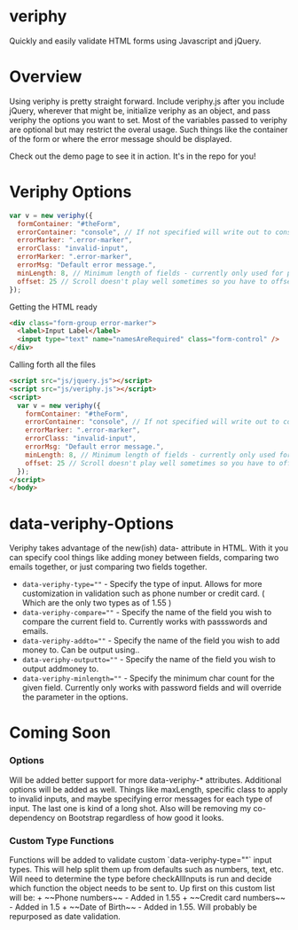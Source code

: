 veriphy
=======

Quickly and easily validate HTML forms using Javascript and jQuery.

Overview
=======

Using veriphy is pretty straight forward. Include veriphy.js after you include jQuery, wherever that might be, initialize veriphy as an object, and pass veriphy the options you want to set. Most of the variables passed to veriphy are optional but may restrict the overal usage. Such things like the container of the form or where the error message should be displayed.

Check out the demo page to see it in action. It's in the repo for you!

Veriphy Options
=======

```javascript
var v = new veriphy({
  formContainer: "#theForm",
  errorContainer: "console", // If not specified will write out to console. Not good for users.
  errorMarker: ".error-marker",
  errorClass: "invalid-input",
  errorMarker: ".error-marker",
  errorMsg: "Default error message.",
  minLength: 8, // Minimum length of fields - currently only used for passwords
  offset: 25 // Scroll doesn't play well sometimes so you have to offset it.
});
```
Getting the HTML ready

```html
<div class="form-group error-marker">
  <label>Input Label</label>
  <input type="text" name="namesAreRequired" class="form-control" />
</div>
```
Calling forth all the files
```html
<script src="js/jquery.js"></script>
<script src="js/veriphy.js"></script>
<script>
  var v = new veriphy({
    formContainer: "#theForm",
    errorContainer: "console", // If not specified will write out to console. Not good for users.
    errorMarker: ".error-marker",
    errorClass: "invalid-input",
    errorMsg: "Default error message.",
    minLength: 8, // Minimum length of fields - currently only used for passwords
    offset: 25 // Scroll doesn't play well sometimes so you have to offset it.
  });
</script>
</body>
```

data-veriphy-Options
=======

Veriphy takes advantage of the new(ish) data- attribute in HTML. With it you can specify cool things like adding money between fields, comparing two emails together, or just comparing two fields together.

+ `data-veriphy-type=""` - Specify the type of input. Allows for more customization in validation such as phone number or credit card. ( Which are the only two types as of 1.55 )
+ `data-veriphy-compare=""` - Specify the name of the field you wish to compare the current field to. Currently works with passswords and emails.
+ `data-veriphy-addto=""` - Specify the name of the field you wish to add money to. Can be output using..
+ `data-veriphy-outputto=""` - Specify the name of the field you wish to output addmoney to.
+ `data-veriphy-minlength=""` - Specify the minimum char count for the given field. Currently only works with password fields and will override the parameter in the options.

Coming Soon
=======
<h3>Options</h3>
Will be added better support for more data-veriphy-* attributes. Additional options will be added as well. Things like maxLength, specific class to apply to invalid inputs, and maybe specifying error messages for each type of input. The last one is kind of a long shot. Also will be removing my co-dependency on Bootstrap regardless of how good it looks.

<h3>Custom Type Functions</h3>
Functions will be added to validate custom `data-veriphy-type=""` input types. This will help split them up from defaults such as numbers, text, etc. Will need to determine the type before checkAllInputs is run and decide which function the object needs to be sent to.
Up first on this custom list will be:
+ ~~Phone numbers~~ - Added in 1.55
+ ~~Credit card numbers~~ - Added in 1.5
+ ~~Date of Birth~~ - Added in 1.55. Will probably be repurposed as date validation.
